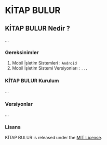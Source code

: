 # KİTAP BULUR

## KİTAP BULUR Nedir ?

...

### Gereksinimler

1. Mobil İşletim Sistemleri : `Android`
2. Mobil İşletim Sistemi Versiyonları : `...`

### KİTAP BULUR Kurulum

...

### Versiyonlar

...

### Lisans

KİTAP BULUR is released under the [MIT License](http://www.opensource.org/licenses/MIT).
